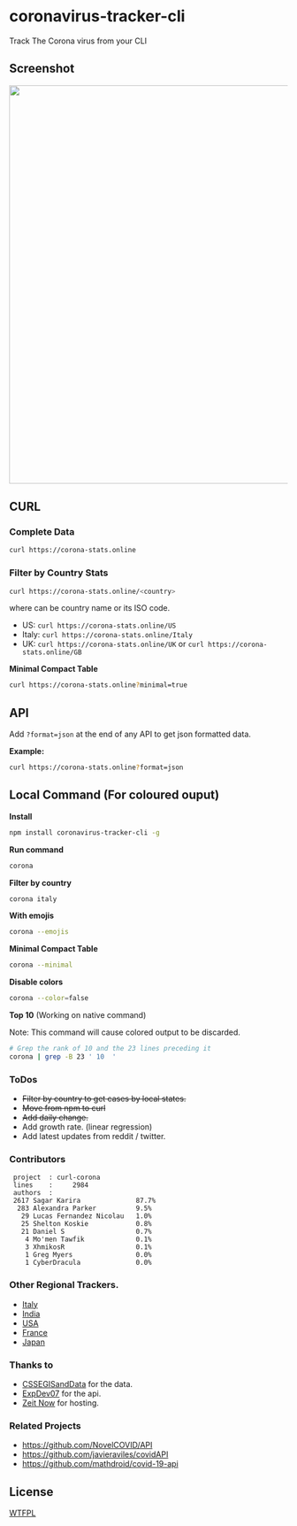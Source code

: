 # coronavirus-tracker-cli

Track The Corona virus from your CLI

## Screenshot

<img src="https://i.ibb.co/cxJkRHf/screenshot.png" width="960" height="720">

## CURL

### Complete Data

````sh
curl https://corona-stats.online
````

### Filter by Country Stats

````sh
curl https://corona-stats.online/<country>
````

where <country> can be country name or its ISO code.

- US: ```curl https://corona-stats.online/US```
- Italy: ```curl https://corona-stats.online/Italy```
- UK: ```curl https://corona-stats.online/UK``` or ```curl https://corona-stats.online/GB```

**Minimal Compact Table**

````sh
curl https://corona-stats.online?minimal=true
````

## API

Add `?format=json` at the end of any API to get json formatted data.

**Example:**

````sh
curl https://corona-stats.online?format=json
````

## Local Command (For coloured ouput)

**Install**

````sh
npm install coronavirus-tracker-cli -g
````

**Run command**

````sh
corona
````

**Filter by country**

````sh
corona italy
````
**With emojis**

````sh
corona --emojis
````

**Minimal Compact Table**

````sh
corona --minimal
````

**Disable colors**

````sh
corona --color=false
````

**Top 10** (Working on native command)

Note: This command will cause colored output to be discarded.

````sh
# Grep the rank of 10 and the 23 lines preceding it
corona | grep -B 23 ' 10  '
````

### ToDos

* ~~Filter by country to get cases by local states.~~
* ~~Move from npm to curl~~
* ~~Add daily change.~~
* Add growth rate. (linear regression)
* Add latest updates from reddit / twitter.

### Contributors

```
 project  : curl-corona
 lines    :     2984
 authors  :
 2617 Sagar Karira              87.7%
  283 Alexandra Parker          9.5%
   29 Lucas Fernandez Nicolau   1.0%
   25 Shelton Koskie            0.8%
   21 Daniel S                  0.7%
    4 Mo'men Tawfik             0.1%
    3 XhmikosR                  0.1%
    1 Greg Myers                0.0%
    1 CyberDracula              0.0%
```

### Other Regional Trackers.

* [Italy](http://opendatadpc.maps.arcgis.com/apps/opsdashboard/index.html#/b0c68bce2cce478eaac82fe38d4138b1)
* [India](https://www.covid19india.org/)
* [USA](https://www.npr.org/sections/health-shots/2020/03/16/816707182/map-tracking-the-spread-of-the-coronavirus-in-the-u-s)
* [France](https://veille-coronavirus.fr/)
* [Japan](https://covid19japan.com/)


### Thanks to

* [CSSEGISandData](https://github.com/CSSEGISandData/COVID-19) for the data.
* [ExpDev07](https://github.com/ExpDev07/coronavirus-tracker-api) for the api.
* [Zeit Now](https://github.com/zeit/now) for hosting.

### Related Projects

* https://github.com/NovelCOVID/API
* https://github.com/javieraviles/covidAPI
* https://github.com/mathdroid/covid-19-api

## License

[WTFPL](http://www.wtfpl.net/)
